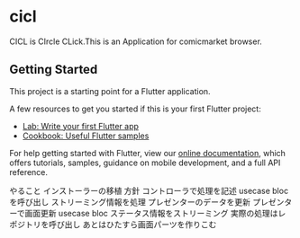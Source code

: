 # cicl

CICL is CIrcle CLick.This is an Application for comicmarket browser.

## Getting Started

This project is a starting point for a Flutter application.

A few resources to get you started if this is your first Flutter project:

- [Lab: Write your first Flutter app](https://flutter.dev/docs/get-started/codelab)
- [Cookbook: Useful Flutter samples](https://flutter.dev/docs/cookbook)

For help getting started with Flutter, view our
[online documentation](https://flutter.dev/docs), which offers tutorials,
samples, guidance on mobile development, and a full API reference.

やること
    インストーラーの移植
    方針
        コントローラで処理を記述
            usecase blocを呼び出し
                ストリーミング情報を処理
                プレゼンターのデータを更新
        プレゼンターで画面更新
            usecase bloc
                ステータス情報をストリーミング
                実際の処理はレポジトリを呼び出し
    あとはひたすら画面パーツを作りこむ
    

